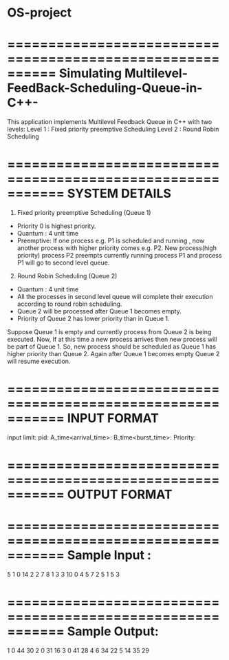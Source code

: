 # OS-project
==========================================================
  Simulating Multilevel-FeedBack-Scheduling-Queue-in-C++-
===========================================================

This application implements Multilevel Feedback Queue in C++ with two levels:
Level 1 : Fixed priority preemptive Scheduling
Level 2 : Round Robin Scheduling


===========================================================
                    SYSTEM DETAILS
===========================================================

1. Fixed priority preemptive Scheduling (Queue 1)
 * Priority 0 is highest priority.
 * Quantum : 4 unit time
 * Preemptive:
If one process e.g. P1 is scheduled and running , now another process with higher priority comes e.g. P2. New process(high priority)
process P2 preempts currently running process P1 and process P1 will go to second level queue.

2. Round Robin Scheduling (Queue 2)
* Quantum : 4 unit time
* All the processes in second level queue will complete their execution according to round robin scheduling.
* Queue 2 will be processed after Queue 1 becomes empty.
* Priority of Queue 2 has lower priority than in Queue 1.


Suppose Queue 1 is empty and currently process from Queue 2 is being executed. Now, If at this time a new process arrives then new process will be part of Queue 1. So, new
process should be scheduled as Queue 1 has higher priority than Queue 2. Again after Queue 1 becomes empty Queue 2 will resume execution.


===========================================================
                      INPUT FORMAT
===========================================================
input limit:
pid: 
A_time<arrival_time>: 
B_time<burst_time>:
Priority:

===========================================================
                      OUTPUT FORMAT
===========================================================

<pid Response_Time Finish_Time Waiting_Time >


===========================================================
                      Sample Input :
===========================================================
5
1 0 14 2
2 7 8 1
3 3 10 0
4 5 7 2
5 1 5 3

===========================================================
                    Sample Output:
===========================================================
1 0 44 30
2 0 31 16
3 0 41 28
4 6 34 22
5 14 35 29
